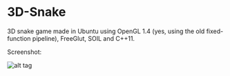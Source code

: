 # 3D-Snake
3D snake game made in Ubuntu using OpenGL 1.4 (yes, using the old fixed-function pipeline), FreeGlut, SOIL and C++11.

Screenshot:

![alt tag](https://cloud.githubusercontent.com/assets/13442473/10602933/cf133b66-7777-11e5-9d20-b1585541d3a9.png)
